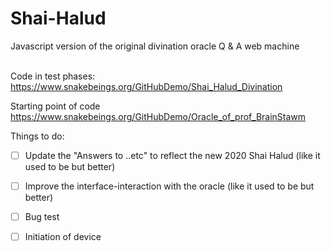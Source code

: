 # Shai-Halud
Javascript version of the original divination oracle Q &amp; A web machine
<br><br>

Code in test phases:<br>
https://www.snakebeings.org/GitHubDemo/Shai_Halud_Divination

Starting point of code<br>
https://www.snakebeings.org/GitHubDemo/Oracle_of_prof_BrainStawm
<br>

Things to do:<br>
- [ ]  Update the "Answers to ..etc" to reflect the new 2020 Shai Halud (like it used to be but better)<br>
- [ ]  Improve the interface-interaction with the oracle (like it used to be but better)<br>
- [ ]  Bug test
- [ ]  Initiation of device



